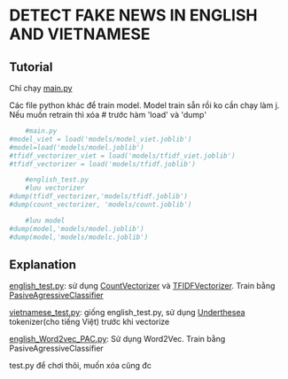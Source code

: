 # DETECT FAKE NEWS IN ENGLISH AND VIETNAMESE

## Tutorial

Chỉ chạy [main.py](main.py)

Các file python khác để train model. Model train sẵn rồi ko cần chạy làm j. Nếu muốn retrain thì xóa # trước hàm 'load' và 'dump'

```python
    #main.py
#model_viet = load('models/model_viet.joblib')
#model=load('models/model.joblib')
#tfidf_vectorizer_viet = load('models/tfidf_viet.joblib')
#tfidf_vectorizer = load('models/tfidf.joblib')
```

```python
    #english_test.py
    #lưu vectorizer
#dump(tfidf_vectorizer,'models/tfidf.joblib')
#dump(count_vectorizer, 'models/count.joblib')

    #lưu model
#dump(model,'models/model.joblib')
#dump(model,'models/modelc.joblib')
```

## Explanation

[english_test.py](english_test.py): sử dụng [CountVectorizer](https://scikit-learn.org/stable/modules/generated/sklearn.feature_extraction.text.CountVectorizer.html) và [TFIDFVectorizer](https://scikit-learn.org/stable/modules/generated/sklearn.feature_extraction.text.TfidfVectorizer.html). Train bằng [PasiveAgressiveClassifier](https://scikit-learn.org/stable/modules/generated/sklearn.linear_model.PassiveAggressiveClassifier.html)

[vietnamese_test.py](vietnamese_test.py): giống english_test.py, sử dụng [Underthesea](https://underthesea.readthedocs.io/en/latest/readme.html) tokenizer(cho tiếng Việt) trước khi vectorize

[english_Word2vec_PAC.py](english_Word2vec_PAC.ipynb): Sử dụng Word2Vec. Train bằng PasiveAgressiveClassifier

test.py để chơi thôi, muốn xóa cũng đc
